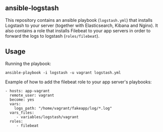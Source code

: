 ## ansible-logstash

This repository contains an ansible playbook (`logstash.yml`) that installs Logstash to your server (together with Elasticsearch, Kibana and Nginx). It also contains a role that installs Filebeat to your app servers in order to forward the logs to logstash (`roles/filebeat`).

## Usage

Running the playbook:

```
ansible-playbook -i logstash -u vagrant logstash.yml
```

Example of how to add the filebeat role to your app server's playbooks:

```
- hosts: app-vagrant
  remote_user: vagrant
  become: yes
  vars:
    logs_path: "/home/vagrant/fakeapp/log/*.log"
  vars_files:
     - variables/logstash/vagrant
  roles:
     - filebeat
```
